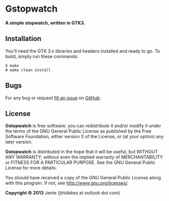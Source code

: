 Gstopwatch 
=========

**A simple stopwatch, written in GTK3.**

Installation
------------

You'll need the GTK 3.x libraries and headers installed and ready to go. To
build, simply run these commands:

	$ make
	# make clean install

Bugs
----

For any bug or request [fill an issue][bug] on [GitHub][ghp].

  [bug]: https://github.com/Unia/gstopwatch/issues
  [ghp]: https://github.com/Unia/gstopwatch

License
-------

**Gstopwatch** is free software: you can redistribute it and/or modify it under the terms of the GNU General Public License as published by the Free Software Foundation, either version 3 of the License, or (at your option) any later version.

**Gstopwatch** is distributed in the hope that it will be useful, but WITHOUT ANY WARRANTY; without even the implied warranty of MERCHANTABILITY or FITNESS FOR A PARTICULAR PURPOSE. See the GNU General Public License for more details.

You should have received a copy of the GNU General Public License along with this program.  If not, see <http://www.gnu.org/licenses/>.

**Copyright © 2013** Jente (jthidskes at outlook dot com)
